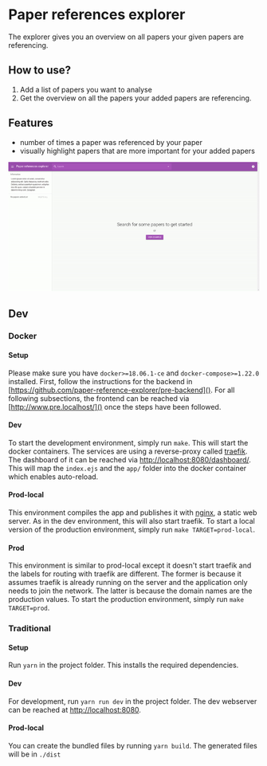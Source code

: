 # Paper references explorer
The explorer gives you an overview on all papers your given papers are referencing. 

## How to use?
1. Add a list of papers you want to analyse
2. Get the overview on all the papers your added papers are referencing.

## Features
- number of times a paper was referenced by your paper
- visually highlight papers that are more important for your added papers

![current website](website.gif "current website")

## Dev

### Docker
#### Setup
Please make sure you have `docker>=18.06.1-ce` and `docker-compose>=1.22.0` installed.
First, follow the instructions for the backend in 
[https://github.com/paper-reference-explorer/pre-backend](). 
For all following subsections, the frontend can be reached via
[http://www.pre.localhost/]() once the steps have been followed. 

#### Dev
To start the development environment, simply run `make`. 
This will start the docker containers. 
The services are using a reverse-proxy called 
[traefik](https://traefik.io/). 
The dashboard of it can be reached via
[http://localhost:8080/dashboard/]().
This will map the `index.ejs` and the `app/` folder into the docker container 
which enables auto-reload. 

#### Prod-local
This environment compiles the app and publishes it with 
[nginx](https://www.nginx.com/), a static web server.
As in the dev environment, this will also start traefik.
To start a local version of the production environment, simply run 
`make TARGET=prod-local`.

#### Prod
This environment is similar to prod-local except it doesn't start traefik
and the labels for routing with traefik are different. 
The former is because it assumes traefik is already running on the server
and the application only needs to join the network.
The latter is because the domain names are the production values. 
To start the production environment, simply run 
`make TARGET=prod`.

### Traditional
#### Setup
Run `yarn` in the project folder. This installs the required dependencies.

#### Dev
For development, run `yarn run dev` in the project folder. 
The dev webserver can be reached at [http://localhost:8080](http://localhost:8080). 

#### Prod-local
You can create the bundled files by running `yarn build`. 
The generated files will be in `./dist`
